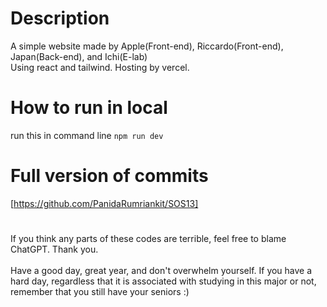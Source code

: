 # Description
A simple website made by Apple(Front-end), Riccardo(Front-end), Japan(Back-end), and Ichi(E-lab)\
Using react and tailwind. Hosting by vercel.
# How to run in local
run this in command line `npm run dev`
# Full version of commits
[https://github.com/PanidaRumriankit/SOS13]
# 
If you think any parts of these codes are terrible, feel free to blame ChatGPT.
Thank you.\
\
Have a good day, great year, and don't overwhelm yourself. If you have a hard day, regardless that it is associated with studying in this major or not, remember that you still have your seniors :)
